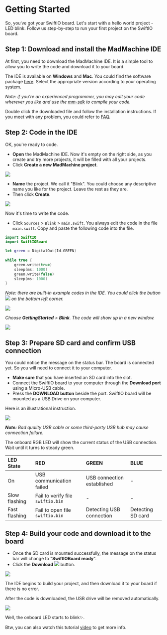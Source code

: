 # Getting Started

So, you‘ve got your SwiftIO board. Let's start with a hello world project - LED blink. Follow us step-by-step to run your first project on the SwiftIO board.

## **Step 1: Download and install the MadMachine IDE**

At first, you need to download the MadMachine IDE. It is a simple tool to allow you to write the code and download it to your board.  

The IDE is available on **Windows** and **Mac**. You could find the software package [here](https://github.com/madmachineio/MadMachineIDE/releases/tag/v0.1.1). Select the appropriate version according to your operating system. 

_Note: if you're an experienced programmer, you may edit your code wherever you like and use the_ [_mm-sdk_](tutorial/how-to-use-mm-sdk.md) _to compile your code._

Double click the downloaded file and follow the installation instructions. If you meet with any problem, you could refer to [FAQ](faq.md). 

## **Step 2: Code in the IDE**

OK, you're ready to code. 

* **Open** the MadMachine IDE. Now it's empty on the right side, as you create and try more projects, it will be filled with all your projects.
* Click **Create a new MadMachine project**.

![](.gitbook/assets/ide1.png)

* **Name** the project. We call it "Blink". You could choose any descriptive name you like for the project. Leave the rest as they are. 
* Then click **Create**.

![](.gitbook/assets/ide2.png)

Now it's time to write the code. 

* Click `Sources` &gt; `Blink` &gt; `main.swift`. You always edit the code in the file `main.swift`. Copy and paste the following code into the file.

```swift
import SwiftIO
import SwiftIOBoard

let green = DigitalOut(Id.GREEN)
​
while true {
    green.write(true)
    sleep(ms: 1000)
    green.write(false)
    sleep(ms: 1000)
}
```

_Note: there are built-in example codes in the IDE. You could click the button_ ![](.gitbook/assets/xnip2020-07-22_16-04-33.jpg) _on the bottom left corner._

![](.gitbook/assets/xnip2020-10-29_12-55-53.jpg)

_Choose **GettingStarted** &gt; **Blink**. The code will show up in a new window._

![](.gitbook/assets/ide3.png)

## **Step 3: Prepare SD card and confirm USB connection**

You could notice the message on the status bar. The board is connected yet. So you will need to connect it to your computer.

* **Make sure** that you have inserted an SD card into the slot.
* Connect the SwiftIO board to your computer through the **Download port** using a Micro-USB cable.
* Press the **DOWNLOAD button** beside the port. SwiftIO board will be mounted as a USB Drive on your computer. 

Here is an illustrational instruction.

![](.gitbook/assets/212.png)

_**Note:** Bad quality USB cable or some third-party USB hub may cause connection failure._

The onboard RGB LED will show the current status of the USB connection. Wait until it turns to steady green.

| LED State | RED | GREEN | BLUE |
| :--- | :--- | :--- | :--- |
| On | USB communication failed | USB connection established | - |
| Slow flashing | Fail to verify file `swiftio.bin` | - | - |
| Fast flashing | Fail to open file `swiftio.bin` | Detecting USB connection | Detecting SD card |

## **Step 4: Build your code and download it to the board**

* Once the SD card is mounted successfully, the message on the status bar will change to "**SwiftIOBoard ready**".
* Click the **Download** ![](.gitbook/assets/xnip2020-07-22_16-00-42.jpg) button.

![](.gitbook/assets/ide4.png)

The IDE begins to build your project, and then download it to your board if there is no error.

After the code is downloaded, the USB drive will be removed automatically.

![](.gitbook/assets/ide5.jpg)

Well, the onboard LED starts to blink✨.

Btw, you can also watch this tutorial [video](https://www.youtube.com/watch?v=frVKQXU12LQ) to get more info.

